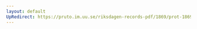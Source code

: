 ```yaml
---
layout: default
UpRedirect: https://pruto.im.uu.se/riksdagen-records-pdf/1869/prot-1869--fk--121/prot-1869--fk--121_006.pdf
---
```

